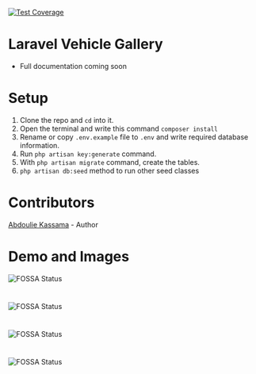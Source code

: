 [![Test Coverage](https://img.shields.io/codecov/c/github/Laracommerce/laracom/master.svg)](https://codecov.io/github/Laracommerce/laracom?branch=master)



# Laravel Vehicle Gallery

- Full documentation coming soon

# Setup
1. Clone the repo and `cd` into it.
2. Open the terminal and write this command `composer install`
3. Rename or copy `.env.example` file to `.env` and write required database information.
4. Run `php artisan key:generate` command.
5. With `php artisan migrate` command, create the tables.
6. `php artisan db:seed` method to run other seed classes

# Contributors
[Abdoulie Kassama](https://github.com/akassama) - Author
#
# Demo and Images
![FOSSA Status](https://i.ibb.co/dcBfMCR/Home.jpg)
#
![FOSSA Status](https://i.ibb.co/GRQzpTb/Manage-Cars.jpg)
#
![FOSSA Status](https://i.ibb.co/SBx1xQg/NewCar.jpg)
#
![FOSSA Status](https://i.ibb.co/0yyQp34/ezgif-com-video-to-gif.gif)
